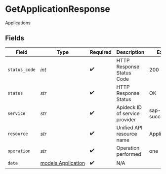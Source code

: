 # GetApplicationResponse

Applications


## Fields

| Field                                          | Type                                           | Required                                       | Description                                    | Example                                        |
| ---------------------------------------------- | ---------------------------------------------- | ---------------------------------------------- | ---------------------------------------------- | ---------------------------------------------- |
| `status_code`                                  | *int*                                          | :heavy_check_mark:                             | HTTP Response Status Code                      | 200                                            |
| `status`                                       | *str*                                          | :heavy_check_mark:                             | HTTP Response Status                           | OK                                             |
| `service`                                      | *str*                                          | :heavy_check_mark:                             | Apideck ID of service provider                 | sap-successfactors                             |
| `resource`                                     | *str*                                          | :heavy_check_mark:                             | Unified API resource name                      | Applications                                   |
| `operation`                                    | *str*                                          | :heavy_check_mark:                             | Operation performed                            | one                                            |
| `data`                                         | [models.Application](../models/application.md) | :heavy_check_mark:                             | N/A                                            |                                                |